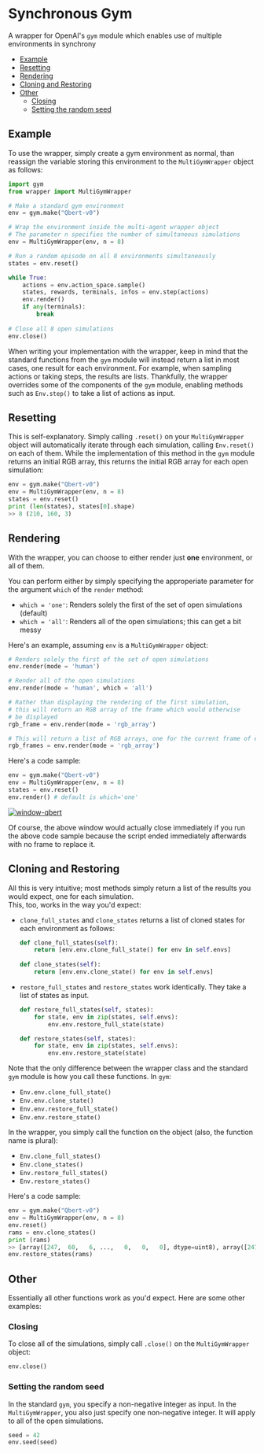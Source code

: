 # Synchronous Gym

A wrapper for OpenAI's `gym` module which enables use of multiple environments in synchrony

- [Example](#Example)
- [Resetting](#Resetting)
- [Rendering](#Rendering)
- [Cloning and Restoring](#CloningandRestoring)
- [Other](#Other)
  * [Closing](#Closing)
  * [Setting the random seed](#Settingtherandomseed)
  
<h2 id="Example">Example</h2>

To use the wrapper, simply create a gym environment as normal, than reassign the variable storing this environment to the `MultiGymWrapper` object as follows:
```python
import gym
from wrapper import MultiGymWrapper

# Make a standard gym environment
env = gym.make("Qbert-v0")

# Wrap the environment inside the multi-agent wrapper object
# The parameter n specifies the number of simultaneous simulations
env = MultiGymWrapper(env, n = 8)

# Run a random episode on all 8 environments simultaneously
states = env.reset()

while True:
    actions = env.action_space.sample()
    states, rewards, terminals, infos = env.step(actions)
    env.render()
    if any(terminals):
        break
    
# Close all 8 open simulations
env.close()
```

When writing your implementation with the wrapper, keep in mind that the standard functions from the `gym` module will instead return a list in most cases, one result for each environment. For example, when sampling actions or taking steps, the results are lists. Thankfully, the wrapper overrides some of the components of the `gym` module, enabling methods such as `Env.step()` to take a list of actions as input.

<h2 id="Resetting">Resetting</h2>

This is self-explanatory. Simply calling `.reset()` on your `MultiGymWrapper` object will automatically iterate through each simulation, calling `Env.reset()` on each of them. While the implementation of this method in the `gym` module returns an initial RGB array, this returns the initial RGB array for each open simulation:
```python
env = gym.make("Qbert-v0")
env = MultiGymWrapper(env, n = 8)
states = env.reset()
print (len(states), states[0].shape)
>> 8 (210, 160, 3)
```

<h2 id="Rendering">Rendering</h2>

With the wrapper, you can choose to either render just **one** environment, or all of them.

You can perform either by simply specifying the approperiate parameter for the argument `which` of the `render` method:
- `which = 'one'`: Renders solely the first of the set of open simulations (default)
- `which = 'all'`: Renders all of the open simulations; this can get a bit messy

Here's an example, assuming `env` is a `MultiGymWrapper` object:
```python
# Renders solely the first of the set of open simulations
env.render(mode = 'human')

# Render all of the open simulations
env.render(mode = 'human', which = 'all')

# Rather than displaying the rendering of the first simulation,
# this will return an RGB array of the frame which would otherwise
# be displayed
rgb_frame = env.render(mode = 'rgb_array')

# This will return a list of RGB arrays, one for the current frame of each simulation
rgb_frames = env.render(mode = 'rgb_array')
```

Here's a code sample:
```python
env = gym.make("Qbert-v0")
env = MultiGymWrapper(env, n = 8)
states = env.reset()
env.render() # default is which='one'
```
<a href="https://imgbb.com/"><img src="https://i.ibb.co/mTdh37s/window-qbert.png" alt="window-qbert" border="0"></a>

Of course, the above window would actually close immediately if you run the above code sample because the script ended immediately afterwards with no frame to replace it.

<h2 id="CloningandRestoring">Cloning and Restoring</h2>

All this is very intuitive; most methods simply return a list of the results you would expect, one for each simulation. \
This, too, works in the way you'd expect:

- `clone_full_states` and `clone_states` returns a list of cloned states for each environment as follows:
  ```python
  def clone_full_states(self):
      return [env.env.clone_full_state() for env in self.envs]
      
  def clone_states(self):
      return [env.env.clone_state() for env in self.envs]
  ```
  
- `restore_full_states` and `restore_states` work identically. They take a list of states as input.
  ```python
  def restore_full_states(self, states):
      for state, env in zip(states, self.envs):
          env.env.restore_full_state(state)

  def restore_states(self, states):
      for state, env in zip(states, self.envs):
          env.env.restore_state(state)
  ```
  
Note that the only difference between the wrapper class and the standard `gym` module is how you call these functions. In `gym`:
- `Env.env.clone_full_state()`
- `Env.env.clone_state()`
- `Env.env.restore_full_state()`
- `Env.env.restore_state()`

In the wrapper, you simply call the function on the object (also, the function name is plural):
- `Env.clone_full_states()`
- `Env.clone_states()`
- `Env.restore_full_states()`
- `Env.restore_states()`

Here's a code sample:
```python
env = gym.make("Qbert-v0")
env = MultiGymWrapper(env, n = 8)
env.reset()
rams = env.clone_states()
print (rams)
>> [array([247,  60,   6, ...,   0,   0,   0], dtype=uint8), array([247,  60,   6, ...,   0,   0,   0], dtype=uint8), array([247,  60,   6, ...,   0,   0,   0], dtype=uint8), array([247,  60,   6, ...,   0,   0,   0], dtype=uint8), array([247,  60,   6, ...,   0,   0,   0], dtype=uint8), array([247,  60,   6, ...,   0,   0,   0], dtype=uint8), array([247,  60,   6, ...,   0,   0,   0], dtype=uint8), array([247,  60,   6, ...,   0,   0,   0], dtype=uint8)]
env.restore_states(rams)
```

<h2 id="Other">Other</h2>

Essentially all other functions work as you'd expect. Here are some other examples:

<h3 id="Closing">Closing</h3>

To close all of the simulations, simply call `.close()` on the `MultiGymWrapper` object:
```python
env.close()
```
<h3 id="Settingtherandomseed">Setting the random seed</h3>

In the standard `gym`, you specify a non-negative integer as input. In the `MultiGymWrapper`, you also just specify one non-negative integer. It will apply to all of the open simulations.
```python
seed = 42
env.seed(seed)
```
